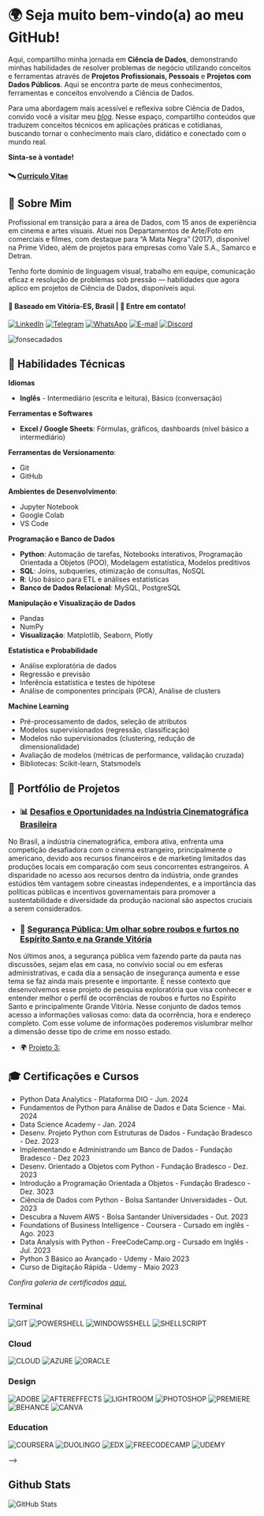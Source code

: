 
# 🌍 Seja muito bem-vindo(a) ao meu GitHub!  

Aqui, compartilho minha jornada em **Ciência de Dados**,  demonstrando minhas habilidades de resolver problemas de negócio utilizando conceitos e ferramentas através de **Projetos Profissionais, Pessoais** e **Projetos com Dados Públicos**. Aqui se encontra parte de meus conhecimentos, ferramentas e conceitos envolvendo a Ciência de Dados. 

Para uma abordagem mais acessível e reflexiva sobre Ciência de Dados, convido você a visitar meu *[blog](https://fonsecadados.github.io/)*. Nesse espaço, compartilho conteúdos que traduzem conceitos técnicos em aplicações práticas e cotidianas, buscando tornar o conhecimento mais claro, didático e conectado com o mundo real.

 **Sinta-se à vontade!** 

#### 🛰️ [Currículo Vitae](https://github.com/fonsecadados/Curriculo)

## 📌 Sobre Mim  
 Profissional em transição para a área de Dados, com 15 anos de experiência em cinema e artes visuais. Atuei nos Departamentos de Arte/Foto em comerciais e filmes, com destaque para “A Mata Negra”  (2017), disponível na Prime Video, além de projetos para empresas como Vale S.A., Samarco e Detran. 

Tenho forte domínio de linguagem visual, trabalho em equipe, comunicação eficaz e resolução de problemas sob pressão — habilidades que agora aplico em projetos de Ciência de Dados, disponíveis aqui.

#### 📍 **Baseado em Vitória-ES, Brasil**  |   🚀 **Entre em contato!** 

[![LinkedIn](https://img.shields.io/badge/LinkedIn-1e327d?style=for-the-badge&logo=linkedin&logoColor=0E76A8)](https://www.linkedin.com/in/syafonseca/)  [![Telegram](https://img.shields.io/badge/Telegram-e8e3e3?style=for-the-badge&logo=telegram&logoColor=f)](https://t.me/syafonseca) [![WhatsApp](https://img.shields.io/badge/WhatsApp-25D366?style=for-the-badge&logo=whatsapp&logoColor=white)](https://wa.me/5527995239355) [![E-mail](https://img.shields.io/badge/-Email-b14343?style=for-the-badge&logo=microsoft-outlook&logoColor=0e0e0f)](mailto:syafonseca@gmail.com) [![Discord](https://img.shields.io/badge/Discord-e8e3e3?style=for-the-badge&logo=discord)](https://https://discord.com/channels/@sya.fonseca/)


<p align="left"> <img src="https://komarev.com/ghpvc/?username=fonsecadevbr&label=Profile%20views&color=0e75b6&style=flat" alt="fonsecadados" /> </p>

## 🎯 Habilidades Técnicas  

 **Idiomas**
 - **Inglês** - Intermediário (escrita e leitura), Básico (conversação)  

 **Ferramentas e Softwares**  
 - **Excel / Google Sheets**: Fórmulas, gráficos, dashboards (nível básico a intermediário)  

 **Ferramentas de Versionamento**: 
 - Git 
 - GitHub  

 **Ambientes de Desenvolvimento**: 
 - Jupyter Notebook 
 - Google Colab 
 - VS Code

 **Programação e Banco de Dados**
 - **Python**: Automação de tarefas, Notebooks interativos, Programação Orientada a Objetos (POO), Modelagem estatística, Modelos preditivos  
 - **SQL**: Joins, subqueries, otimização de consultas, NoSQL  
 - **R**: Uso básico para ETL e análises estatísticas  
 - **Banco de Dados Relacional**: MySQL, PostgreSQL

 **Manipulação e Visualização de Dados**
 - Pandas
 - NumPy
 - **Visualização**: Matplotlib, Seaborn, Plotly  

 **Estatística e Probabilidade**
 - Análise exploratória de dados  
 - Regressão e previsão
 - Inferência estatística e testes de hipótese
 - Análise de componentes principais (PCA), Análise de clusters

 **Machine Learning**  
 - Pré-processamento de dados, seleção de atributos
 - Modelos supervisionados (regressão, classificação)
 - Modelos não supervisionados (clustering, redução de dimensionalidade)
 - Avaliação de modelos (métricas de performance, validação cruzada)
 - Bibliotecas: Scikit-learn, Statsmodels

## 📂 Portfólio de Projetos  
- ### 📊 [Desafios e Oportunidades na Indústria Cinematográfica Brasileira](https://github.com/fonsecadados/AgenciaNacionalDoCinema_ANCINE.git)

No Brasil, a indústria cinematográfica, embora ativa, enfrenta uma competição desafiadora com o cinema estrangeiro, principalmente o americano, devido aos recursos financeiros e de marketing limitados das produções locais em comparação com seus concorrentes estrangeiros. A disparidade no acesso aos recursos dentro da indústria, onde grandes estúdios têm vantagem sobre cineastas independentes, e a importância das políticas públicas e incentivos governamentais para promover a sustentabilidade e diversidade da produção nacional são aspectos cruciais a serem considerados.

- ### 🏥 [Segurança Pública: Um olhar sobre roubos e furtos no Espírito Santo e na Grande Vitória](https://github.com/fonsecadados/Dados_SESP) 


Nos últimos anos, a segurança pública vem fazendo parte da pauta nas discussões, sejam elas em casa, no convívio social ou em esferas administrativas, e cada dia a sensação de insegurança aumenta e esse tema se faz ainda mais presente e importante. É nesse contexto que desenvolvemos esse projeto de pesquisa exploratória que visa conhecer e entender melhor o perfil de ocorrências de roubos e furtos no Espírito Santo e principalmente Grande Vitória. Nesse conjunto de dados temos acesso a informações valiosas como: data da ocorrência, hora e endereço completo. Com esse volume de informações poderemos vislumbrar melhor a dimensão desse tipo de crime em nosso estado.

- 🌍 [Projeto 3:](#)  

## 🎓 Certificações e Cursos  
- Python Data Analytics - Plataforma DIO - Jun. 2024
- Fundamentos de Python para Análise de Dados e Data Science - Mai. 2024
- Data Science Academy - Jan. 2024
- Desenv. Projeto Python com Estruturas de Dados - Fundação Bradesco - Dez. 2023
- Implementando e Administrando um Banco de Dados - Fundação Bradesco - Dez 2023
- Desenv. Orientado a Objetos com Python - Fundação Bradesco - Dez. 2023
- Introdução a Programação Orientada a Objetos - Fundação Bradesco - Dez. 3023
- Ciência de Dados com Python - Bolsa Santander Universidades - Out. 2023
- Descubra a Nuvem AWS - Bolsa Santander Universidades - Out. 2023
- Foundations of Business Intelligence - Coursera - Cursado em inglês - Ago. 2023
- Data Analysis with Python - FreeCodeCamp.org - Cursado em Inglês - Jul. 2023
- Python 3 Básico ao Avançado - Udemy - Maio 2023
- Curso de Digitação Rápida - Udemy - Maio 2023  

*Confira galeria de certificados [aqui.](https://github.com/fonsecadados/GaleriaCertificados)*



 ## []()
### Terminal
![GIT](https://img.shields.io/badge/GIT-E44C30?style=for-the-badge&logo=git&logoColor=white) ![POWERSHELL](https://img.shields.io/badge/powershell-5391FE?style=for-the-badge&logo=powershell&logoColor=white) ![WINDOWSSHELL](https://img.shields.io/badge/windows%20terminal-4D4D4D?style=for-the-badge&logo=windows%20terminal&logoColor=white) ![SHELLSCRIPT](https://img.shields.io/badge/Shell_Script-121011?style=for-the-badge&logo=gnu-bash&logoColor=white)

### Cloud
![CLOUD](https://img.shields.io/badge/Google_Cloud-4285F4?style=for-the-badge&logo=google-cloud&logoColor=white) ![AZURE](https://img.shields.io/badge/Microsoft_Azure-0089D6?style=for-the-badge&logo=microsoft-azure&logoColor=white) ![ORACLE](	https://img.shields.io/badge/Oracle-F80000?style=for-the-badge&logo=oracle&logoColor=black)

### Design
![ADOBE](https://img.shields.io/badge/Adobe%20Creative%20Cloud-DA1F26?style=for-the-badge&logo=Adobe%20Creative%20Cloud&logoColor=white) ![AFTEREFFECTS](https://img.shields.io/badge/Adobe%20after%20affects-CF96FD?style=for-the-badge&logo=Adobe%20after%20effects&logoColor=393665) ![LIGHTROOM](https://img.shields.io/badge/Adobe%20Lightroom-31A8FF?style=for-the-badge&logo=Adobe%20Lightroom&logoColor=white) ![PHOTOSHOP](https://img.shields.io/badge/Adobe%20Photoshop-31A8FF?style=for-the-badge&logo=Adobe%20Photoshop&logoColor=black) ![PREMIERE](https://img.shields.io/badge/Adobe%20Premiere%20Pro-9999FF?style=for-the-badge&logo=Adobe%20Premiere%20Pro&logoColor=white) ![BEHANCE](https://img.shields.io/badge/Behance-0054F7?style=for-the-badge&logo=behance&logoColor=white) ![CANVA](https://img.shields.io/badge/Canva-%2300C4CC.svg?&style=for-the-badge&logo=Canva&logoColor=white) 

### Education

![COURSERA](https://img.shields.io/badge/Coursera-0056D2?style=for-the-badge&logo=Coursera&logoColor=white) ![DUOLINGO](	https://img.shields.io/badge/Duolingo-58CC02?style=for-the-badge&logo=Duolingo&logoColor=white) ![EDX](https://img.shields.io/badge/Edx-193A3E?style=for-the-badge&logo=edx&logoColor=white) ![FREECODECAMP](https://img.shields.io/badge/freecodecamp-27273D?style=for-the-badge&logo=freecodecamp&logoColor=white) ![UDEMY](https://img.shields.io/badge/Udemy-EC5252?style=for-the-badge&logo=Udemy&logoColor=white)

-->

## Github Stats
![GitHub Stats](https://github-readme-stats.vercel.app/api?username=fonsecadados&theme=transparent&bg_color=12&border_color=110f0f&show_icons=true&icon_color=110f0f&title_color=110f0f&text_color=110f0f)



